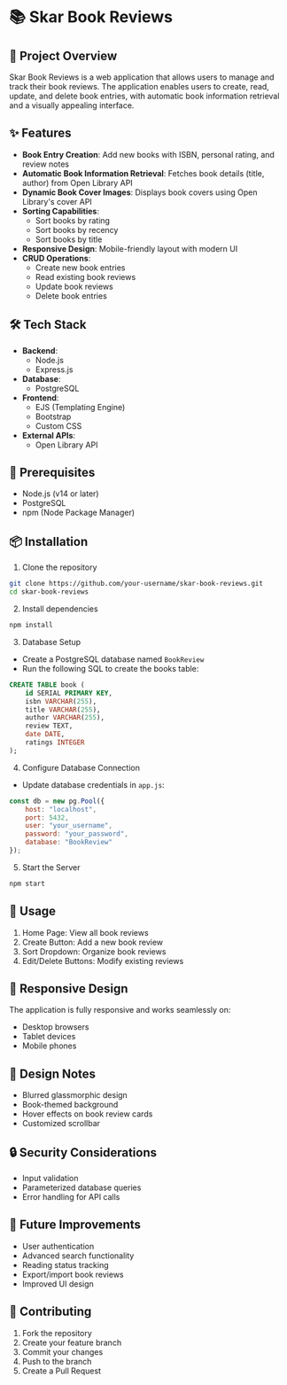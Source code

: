 # 📚 Skar Book Reviews

## 📖 Project Overview

Skar Book Reviews is a web application that allows users to manage and track their book reviews. The application enables users to create, read, update, and delete book entries, with automatic book information retrieval and a visually appealing interface.

## ✨ Features

- **Book Entry Creation**: Add new books with ISBN, personal rating, and review notes
- **Automatic Book Information Retrieval**: Fetches book details (title, author) from Open Library API
- **Dynamic Book Cover Images**: Displays book covers using Open Library's cover API
- **Sorting Capabilities**: 
  - Sort books by rating
  - Sort books by recency
  - Sort books by title
- **Responsive Design**: Mobile-friendly layout with modern UI
- **CRUD Operations**: 
  - Create new book entries
  - Read existing book reviews
  - Update book reviews
  - Delete book entries

## 🛠 Tech Stack

- **Backend**: 
  - Node.js
  - Express.js
- **Database**: 
  - PostgreSQL
- **Frontend**: 
  - EJS (Templating Engine)
  - Bootstrap
  - Custom CSS
- **External APIs**: 
  - Open Library API

## 🚀 Prerequisites

- Node.js (v14 or later)
- PostgreSQL
- npm (Node Package Manager)

## 📦 Installation

1. Clone the repository
```bash
git clone https://github.com/your-username/skar-book-reviews.git
cd skar-book-reviews
```

2. Install dependencies
```bash
npm install
```

3. Database Setup
- Create a PostgreSQL database named `BookReview`
- Run the following SQL to create the books table:
```sql
CREATE TABLE book (
    id SERIAL PRIMARY KEY,
    isbn VARCHAR(255),
    title VARCHAR(255),
    author VARCHAR(255),
    review TEXT,
    date DATE,
    ratings INTEGER
);
```

4. Configure Database Connection
- Update database credentials in `app.js`:
```javascript
const db = new pg.Pool({
    host: "localhost",
    port: 5432,
    user: "your_username",
    password: "your_password",
    database: "BookReview"
});
```

5. Start the Server
```bash
npm start
```

## 🌟 Usage

1. Home Page: View all book reviews
2. Create Button: Add a new book review
3. Sort Dropdown: Organize book reviews
4. Edit/Delete Buttons: Modify existing reviews

## 📱 Responsive Design

The application is fully responsive and works seamlessly on:
- Desktop browsers
- Tablet devices
- Mobile phones

## 🎨 Design Notes

- Blurred glassmorphic design
- Book-themed background
- Hover effects on book review cards
- Customized scrollbar

## 🔒 Security Considerations

- Input validation
- Parameterized database queries
- Error handling for API calls

## 📝 Future Improvements

- User authentication
- Advanced search functionality
- Reading status tracking
- Export/import book reviews
- Improved UI design

## 🤝 Contributing

1. Fork the repository
2. Create your feature branch
3. Commit your changes
4. Push to the branch
5. Create a Pull Request

